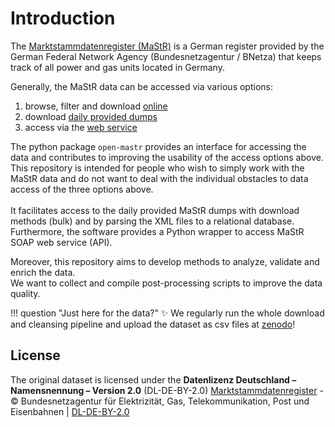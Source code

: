 # Introduction


The [Marktstammdatenregister (MaStR)](https://www.marktstammdatenregister.de/MaStR) is a German register 
provided by the German Federal Network Agency (Bundesnetzagentur / BNetza) that keeps track of all power and gas units located in Germany.

Generally, the MaStR data can be accessed via various options:
 
  1. browse, filter and download [online](https://www.marktstammdatenregister.de/MaStR)
  1. download [daily provided dumps](https://www.marktstammdatenregister.de/MaStR/Datendownload)
  1. access via the [web service](https://www.marktstammdatenregister.de/MaStRHilfe/subpages/webdienst.html)

The python package `open-mastr` provides an interface for accessing the data and contributes to improving the 
usability of the access options above. This repository is intended for people who wish to simply work with the 
MaStR data and do not want to deal with the individual obstacles to data access of the three options above.  <br> <br>
It facilitates access to the daily provided MaStR dumps with download methods (bulk) and by 
parsing the XML files to a relational database. Furthermore, the software provides a Python wrapper to access MaStR 
SOAP web service (API). 

Moreover, this repository aims to develop methods to analyze, validate and enrich the data. <br>
We want to collect and compile post-processing scripts to improve the data quality.

!!! question "Just here for the data?"
    :sparkles: We regularly run the whole download and cleansing pipeline and upload the dataset as csv files at [zenodo](https://doi.org/10.5281/zenodo.6807425)! 


## License
The original dataset is licensed under the **Datenlizenz Deutschland – Namensnennung – Version 2.0** (DL-DE-BY-2.0)
[Marktstammdatenregister](https://www.marktstammdatenregister.de/MaStR) - © Bundesnetzagentur für Elektrizität, Gas, Telekommunikation, Post und Eisenbahnen | [DL-DE-BY-2.0](https://www.govdata.de/dl-de/by-2-0)